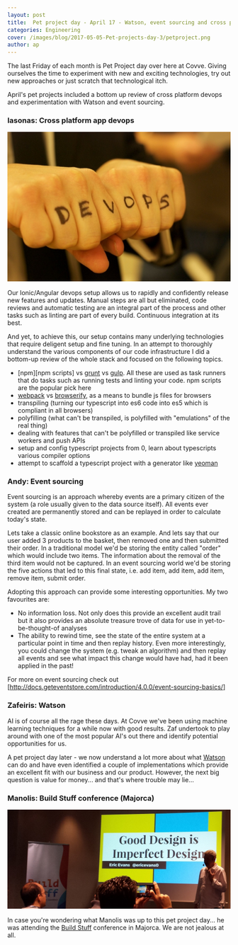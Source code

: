 ```yaml
---
layout: post
title:  Pet project day - April 17 - Watson, event sourcing and cross platform dev ops
categories: Engineering
cover: /images/blog/2017-05-05-Pet-projects-day-3/petproject.png
author: ap
---
```

The last Friday of each month is Pet Project day over here at Covve. Giving ourselves the time to experiment with new and exciting technologies, try out new approaches or just scratch that technological itch.

April's pet projects included a bottom up review of cross platform devops and experimentation with Watson and event sourcing.
<!--more-->

### Iasonas: Cross platform app devops

![DevOps](/images/blog/2017-05-05-Pet-projects-day-3/devops.jpg)

Our Ionic/Angular devops setup allows us to rapidly and confidently release new features and updates. Manual steps are all but eliminated, code reviews and automatic testing are an integral part of the process and other tasks such as linting are part of every build. Continuous integration at its best.


And yet, to achieve this, our setup contains many underlying technologies that require deligent setup and fine tuning. In an attempt to 
thoroughly understand the various components of our code infrastructure I did a bottom-up review of the whole stack and focused on the following topics.
- [npm][npm scripts] vs [grunt][grunt] vs [gulp][gulp]. All these are used as task runners that do tasks such as running tests and linting your code. npm scripts are the popular pick here
- [webpack][webpack] vs [browserify][browserify], as a means to bundle js files for browsers
- transpiling (turning our typescript into es6 code into es5 which is compliant in all browsers)
- polyfilling (what can't be transpiled, is polyfilled with "emulations" of the real thing)
- dealing with features that can't be polyfilled or transpiled like service workers and push APIs
- setup and config typescript projects from 0, learn about typescripts various compiler options
- attempt to scaffold a typescript project with a generator like [yeoman][yeoman]

### Andy: Event sourcing

Event sourcing is an approach whereby events are a primary citizen of the system (a role usually given to the data source itself). All events ever created are permanently stored and can be replayed in order to calculate today's state.

Lets take a classic online bookstore as an example. And lets say that our user added 3 products to the basket, then removed one and then submitted their order. In a traditional model we'd be storing the entity called "order" which would include two items. The information about the removal of the third item would not be captured. In an event sourcing world we'd be storing the five actions that led to this final state, i.e. add item, add item, add item, remove item, submit order.

Adopting this approach can provide some interesting opportunities. My two favourites are:
- No information loss. Not only does this provide an excellent audit trail but it also provides an absolute treasure trove of data for use in yet-to-be-thought-of analyses
- The ability to rewind time, see the state of the entire system at a particular point in time and then replay history. Even more interestingly, you could change the system (e.g. tweak an algorithm) and then replay all events and see what impact this change would have had, had it been applied in the past!

For more on event sourcing check out [http://docs.geteventstore.com/introduction/4.0.0/event-sourcing-basics/]

### Zafeiris: Watson

AI is of course all the rage these days. At Covve we've been using machine learning techniques for a while now with good results. Zaf undertook to play around with one of the most popular AI's out there and identify potential opportunities for us.

A pet project day later - we now understand a lot more about what [Watson] can do and have even identified a couple of implementations which provide an excellent fit with our business and our product. However, the next big question is value for money... and that's where trouble may lie...

### Manolis: Build Stuff conference (Majorca)

![BuildStuff](/images/blog/2017-05-05-Pet-projects-day-3/buildstuff.jpg)

In case you're wondering what Manolis was up to this pet project day... he was attending the [Build Stuff][buildstuff] conference in Majorca. We are not jealous at all.

[Watson]: https://www.ibm.com/watson/
[http://docs.geteventstore.com/introduction/4.0.0/event-sourcing-basics/]: https://eventstore.org/docs/introduction/4.0.0/event-sourcing-basics/
[npm]: https://docs.npmjs.com/misc/scripts
[buildstuff]: http://buildstuff.lt/summer/
[grunt]: https://gruntjs.com/
[gulp]: https://gulpjs.com/
[webpack]: https://webpack.github.io/
[browserify]: http://browserify.org/
[yeoman]: http://yeoman.io/